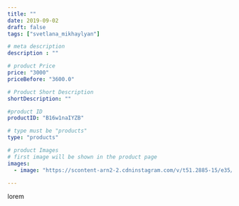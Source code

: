```yaml
---
title: ""
date: 2019-09-02
draft: false
tags: ["svetlana_mikhaylyan"]

# meta description
description : ""

# product Price
price: "3000"
priceBefore: "3600.0"

# Product Short Description
shortDescription: ""

#product ID
productID: "B16w1naIYZB"

# type must be "products"
type: "products"

# product Images
# first image will be shown in the product page
images:
  - image: "https://scontent-arn2-2.cdninstagram.com/v/t51.2885-15/e35/68799982_395999574441696_8085210947697780004_n.jpg?se=7&tp=1&_nc_ht=scontent-arn2-2.cdninstagram.com&_nc_cat=100&_nc_ohc=KyvM1iIMp-UAX8TClNl&ccb=7-4&oh=9b2b582b840d0235d69dcc180e6a699c&oe=6081DAE6&_nc_sid=86f79a&ig_cache_key=MjEyNDIyNDk2NDkzNzc0NTk4NQ%3D%3D.2-ccb7-4"

---
```

lorem
